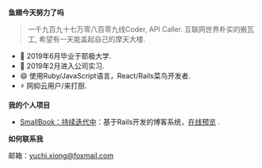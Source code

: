 **鱼翅今天努力了吗**

> 一千九百九十七万零八百零九线Coder, API Caller. 互联网世界朴实的搬瓦工, 希望有一天能盖起自己的摩天大楼.

- 🌱 2019年6月毕业于耶极大学.
- 🔭 2019年2月进入公司实习.
- 😄 使用Ruby/JavaScript语言，React/Rails菜鸟开发者.
- ⚡ 网抑云用户/来打厨.

**我的个人项目**
- [SmallBook：持续迭代中](https://github.com/yuchiXiong/yuchi.xiong.top.rails)：基于Rails开发的博客系统，[在线预览](https://blog.xiongyuchi.top) .
<!-- - [我的博客：持续迭代中](https://github.com/yuchiXiong/yuchi.xiong.top.react)：基于React开发的博客系统.-->
<!-- - [灯光编辑器：开发中](https://github.com/yuchiXiong/light-tools)：基于React开发的灯光编辑工具. -->
<!-- - ~~[ZIO：规划中](https://github.com/yuchiXiong/zio)：基于React开发的时间管理工具~~ -->

<!-- **我的工作经历** -->
<!-- - [电子音乐板](https://musicpad.mvtrail.com) -->

**如何联系我**

邮箱：yuchi.xiong@foxmail.com

<!-- - 👯 I’m looking to collaborate on ... -->
<!-- - 🤔 I’m looking for help with ... -->
<!-- - 💬 Ask me about ... -->
